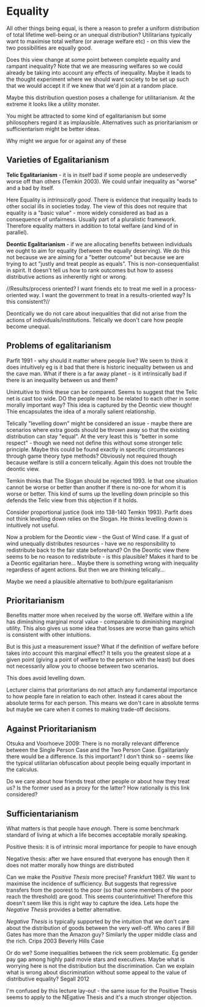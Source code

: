 # Equality

All other things being equal, is there a reason to prefer a uniform distribution of total lifetime well-being or an unequal distribution? Utilitarians typically want to maximise total welfare (or average welfare etc) - on this view the two possibilities are equally good.

Does this view change at some point between complete equality and rampant inequality? Note that we are measuring welfares so we could already be taking into account any effects of inequality. Maybe it leads to the thought experiment where we should want society to be set up such that we would accept it if we knew that we'd join at a random place.

Maybe this distribution question poses a challenge for utilitarianism. At the extreme it looks like a utility monster.

You might be attracted to some kind of egalitarianism but some philosophers regard it as implausible. Alternatives such as prioritarianism or sufficientarism might be better ideas.

Why might we argue for or against any of these

## Varieties of Egalitarianism
**Telic Egalitarianism** - it is in itself bad if some people are undeservedly worse off than others (Temkin 2003). We could unfair inequality as "worse" and a bad by itself.

Here Equality is _intrinsically good_. There is evidence that inequality leads to other social ills in societies today. The view of this does not require that equality is a "basic value" - more widely considered as bad as a consequence of unfairness. Usually part of a pluralistic framework. Therefore equality matters in addition to total welfare (and kind of in parallel).

**Deontic Egalitarianism** - if we are allocating benefits between individuals we ought to aim for equality (between the equally deserving). We do this not because we are aiming for a "better outcome" but because we are trying to act "justly and treat people as equals". This is non-consequentialist in spirit. It doesn't tell us how to rank outcomes but how to assess distributive actions as inherently right or wrong.

//Results/process oriented? I want friends etc to treat me well in a process-oriented way. I want the government to treat in a results-oriented way? Is this consistent?//

Deontically we do not care about inequalities that did not arise from the actions of individuals/institutions. Telically we doon't care how people become unequal.

## Problems of egalitarianism
Parfit 1991 - why should it matter where people live? We seem to think it does intuitively eg is it bad that there is historic inequality between us and the cave man. What if there is a far away planet - is it intrinsically bad if there is an inequality between us and them?

Unintuitive to think these can be compared. Seems to suggest that the Telic net is cast too wide. DO the people need to be related to each other in some morally important way? This idea is captured by the Deontic view though! Thie encapsulates the idea of a morally salient relationship.

Telically "levelling down" might be considered an issue - maybe there are scenarios where extra goods should be thrown away so that the existing distribution can stay "equal". At the very least this is "better in some respect" - though we need not define this without some stronger telic principle. Maybe this could be found exactly in specific circumstances through game theory type methods? Obviously not required though because welfare is still a concern telically. Again this does not trouble the deontic view.

Temkin thinks that The Slogan should be rejected 1993. Ie that one situation cannot be worse or better than another if there is no-one for whom it is worse or better. This kind of sums up the levelling down principle so this defends the Telic view from this objection if it holds.

Consider proportional justice (look into 138-140 Temkin 1993). Parfit does not think levelling down relies on the Slogan. He thinks levelling down is intuitively not useful.

Now a problem for the Deontic view - the Gust of Wind case. If a gust of wind unequally distributes resources - have we no responsibility to redistribute back to the fair state beforehand? On the Deontic view there seems to be no reason to redistribute - is this plausible? Makes it hard to be a Deontic egalitarian here... Maybe there is something wrong with inequality regardless of agent actions. But then we are thinking telically...

Maybe we need a plausible alternative to both/pure egalitarianism

## Prioritarianism
Benefits matter more when received by the worse off. Welfare within a life has diminshing marginal moral value - comparable to diminishing marginal utility. This also gives us some idea that losses are worse than gains which is consistent with other intuitions.

But is this just a measurement issue? What if the definition of welfare before takes into account this marginal effect? It tells you the greatest slope at a given point (giving a point of welfare to the person with the least) but does not necessarily allow you to choose between two scenarios.

This does avoid levelling down.

Lecturer claims that prioritarians do not attach any fundamental importance to how people fare in relation to each other. Instead it cares about the absolute terms for each person. This means we don't care in absolute terms but maybe we care when it comes to making trade-off decisions.

## Against Prioritarianism
Otsuka and Voorhoeve 2009: There is no morally relevant difference between the Single Person Case and the Two Person Case. Egalitarianly there would be a difference. Is this important? I don't think so - seems like the typical utilitarian obfuscation about people being equally important in the calculus.

Do we care about how friends treat other people or about how they treat us? Is the former used as a proxy for the latter? How rationally is this link considered?

## Sufficientarianism
What matters is that people have _enough_. There is some benchmark standard of living at which a life becomes acceptable morally speaking.

Positive thesis: it is of intrinsic moral importance for people to have enough

Negative thesis: after we have ensured that everyone has enough then it does not matter morally how things are distributed

Can we make the _Positive Thesis_ more precise? Frankfurt 1987. We want to maximise the incidence of sufficiency. But suggests that regressive transfers from the poorest to the poor (so that some members of the poor reach the threshold) are good. This seems counterintuitive! Therefore this doesn't seem like this is right way to capture the idea. Lets hope the _Negative Thesis_ provides a better alternative.

_Negative Thesis_ is typically supported by the intuition that we don't care about the distribution of goods between the very well-off. Who cares if Bill Gates has more than the Amazon guy? Similarly the upper middle class and the rich. Crips 2003 Beverly Hills Case

Or do we? Some inequalities between the rick seem problematic. Eg gender pay gap among highly paid movie stars and executives. Maybe what is worrying here is not the distribution but the discrimination. Can we explain what is wrong about discrimination without some appeal to the value of distributive equality? Segall 2012

I'm confused by this lecture lay-out - the same issue for the Positive Thesis seems to apply to the NEgative Thesis and it's a much stronger objection.